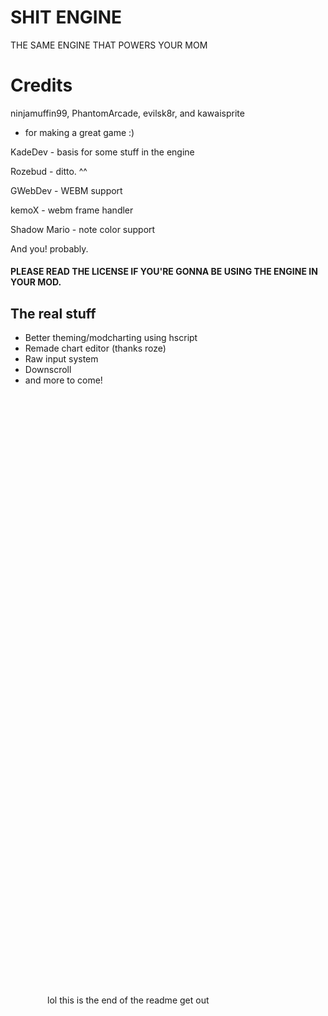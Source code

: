 # SHIT ENGINE
THE SAME ENGINE THAT POWERS YOUR MOM

# Credits
ninjamuffin99, PhantomArcade, evilsk8r, and kawaisprite
- for making a great game :)

KadeDev - basis for some stuff in the engine

Rozebud - ditto. ^^

GWebDev - WEBM support

kemoX - webm frame handler

Shadow Mario - note color support

And you! probably.

#### PLEASE READ THE LICENSE IF YOU'RE GONNA BE USING THE ENGINE IN YOUR MOD.

## The real stuff

- Better theming/modcharting using hscript
- Remade chart editor (thanks roze)
- Raw input system
- Downscroll
- and more to come!

‌
‌
‌
‌
‌‌‌
‌
‌
‌
‌
‌
‌
‌
‌
‌
‌

‌
‌
‌
‌
‌‌‌
‌
‌
‌
‌
‌
‌
‌
‌
‌
‌

‌
‌
‌
‌
‌‌‌
‌
‌
‌
‌
‌
‌
‌
‌
‌
‌

‌
‌
‌
‌
‌‌‌
‌
‌
‌
‌
‌
‌
‌
‌
‌
‌

‌
‌
‌
‌
‌‌‌
‌
‌
‌
‌
‌
‌
‌
‌
‌
‌

‌
‌
‌
‌
‌‌‌
‌
‌
‌
‌
‌
‌
‌
‌
‌
‌

‌
‌
‌
‌
‌‌‌
‌
‌
‌
‌
‌
‌
‌
‌
‌
‌

‌
‌
‌
‌
‌‌‌
‌
‌
‌
‌
‌
‌
‌
‌
‌
‌

‌
‌
‌
‌
‌‌‌
‌
‌
‌
‌
‌
‌
‌
‌
‌
‌

‌
‌
‌
‌
‌‌‌
‌
‌
‌
‌
‌
‌
‌
‌
‌
‌

‌
‌
‌
‌
‌‌‌
‌
‌
‌
‌
‌
‌
‌
‌
‌
‌

‌
‌
‌
‌
‌‌‌
‌
‌
‌
‌
‌
‌
‌
‌
‌
‌

‌
‌
‌
‌
‌‌‌
‌
‌
‌
‌
‌
‌
‌
‌
‌
‌

‌
‌
‌
‌
‌‌‌
‌
‌
‌
‌
‌
‌
‌
‌
‌
‌

‌
‌
‌
‌
‌‌‌
‌
‌
‌
‌
‌
‌
‌
‌
‌
‌

‌
‌
‌
‌
‌‌‌
‌
‌
‌
‌
‌
‌
‌
‌
‌
‌

‌
‌
‌
‌
‌‌‌
‌
‌
‌
‌
‌
‌
‌
‌
‌
‌

‌
‌
‌
‌
‌‌‌
‌
‌
‌
‌
‌
‌
‌
‌
‌
‌

‌
‌
‌
‌
‌‌‌
‌
‌
‌
‌
‌
‌
‌
‌
‌
‌

‌
‌
‌
‌
‌‌‌
‌
‌
‌
‌
‌
‌
‌
‌
‌
‌

‌
‌
‌
‌
‌‌‌
‌
‌
‌
‌
‌
‌
‌
‌
‌
‌

‌
‌
‌
‌
‌‌‌
‌
‌
‌
‌
‌
‌
‌
‌
‌
‌

‌
‌
‌
‌
‌‌‌
‌
‌
‌
‌
‌
‌
‌
‌
‌
‌

‌
‌
‌
‌
‌‌‌
‌
‌
‌
‌
‌
‌
‌
‌
‌
‌

‌
‌
‌
‌
‌‌‌
‌
‌
‌
‌
‌
‌
‌
‌
‌
‌

‌
‌
‌
‌
‌‌‌
‌
‌
‌
‌
‌
‌
‌
‌
‌
‌

‌
‌
‌
‌
‌‌‌
‌
‌
‌
‌
‌
‌
‌
‌
‌
‌

‌
‌
‌
‌
‌‌‌
‌
‌
‌
‌
‌
‌
‌
‌
‌
‌

‌
‌
‌
‌
‌‌‌
‌
‌
‌
‌
‌
‌
‌
‌
‌
‌

‌
‌
‌
‌
‌‌‌
‌
‌
‌
‌
‌
‌
‌
‌
‌
‌

‌
‌
‌
‌
‌‌‌
‌
‌
‌
‌
‌
‌
‌
‌
‌
‌

‌
‌
‌
‌
‌‌‌
‌
‌
‌
‌
‌
‌
‌
‌
‌
‌
lol this is the end of the readme get out
